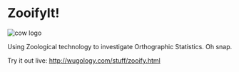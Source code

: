 ZooifyIt!
==============

![cow logo](https://openclipart.org/image/300px/svg_to_png/194695/happy-cow.png)

Using Zoological technology to investigate Orthographic Statistics. Oh snap.

Try it out live: http://wugology.com/stuff/zooify.html
